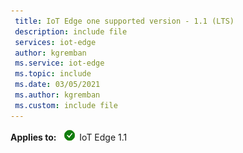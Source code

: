 ```yaml
---
 title: IoT Edge one supported version - 1.1 (LTS)
 description: include file
 services: iot-edge
 author: kgremban
 ms.service: iot-edge
 ms.topic: include
 ms.date: 03/05/2021
 ms.author: kgremban
 ms.custom: include file
---
```


**Applies to:** ![yes icon](./media/iot-edge-version/yes-icon.png) IoT Edge 1.1
